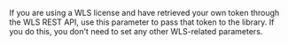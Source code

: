 If you are using a WLS license and have retrieved your own token through the WLS REST API, use this parameter to pass
that token to the library. If you do this, you don't need to set any other WLS-related parameters.